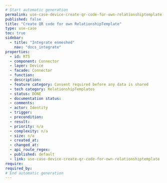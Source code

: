 ```yaml
---
# Start automatic generation
permalink: use-case-device-create-qr-code-for-own-relationshiptemplate
published: false
title: "Create QR code for own RelationshipTemplate"
type: use-case
toc: true
sidebar:
  - title: "Integrate enmeshed"
    nav: "docs_integrate"
properties:
  - id: RT5
  - component: Connector
  - layer: Device
  - facade: Connector
  - function:
  - description:
  - feature category: Consent required before any data is shared
  - tech category: RelationshipTemplates
  - status: DONE
  - documentation status:
  - comments:
  - actor: Identity
  - trigger:
  - precondition:
  - result:
  - priority: n/a
  - complexity: n/a
  - size: n/a
  - created_at:
  - changed_at:
  - api_route_regex:
  - published: default
  - link: use-case-device-create-qr-code-for-own-relationshiptemplate
require:
required_by:
# End automatic generation
---
```

